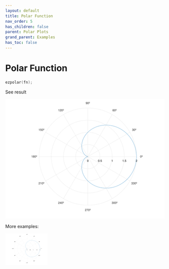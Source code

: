 ```yaml
---
layout: default
title: Polar Function
nav_order: 5
has_children: false
parent: Polar Plots
grand_parent: Examples
has_toc: false
---
```

# Polar Function

```cpp
ezpolar(fn);
```


See result

[![example_ezpolar_1](../polar_plots/ezpolar/ezpolar_1.svg)](https://github.com/alandefreitas/matplotplusplus/blob/master/examples/polar_plots/ezpolar/ezpolar_1.cpp)

More examples:
    
[![example_ezpolar_2](../polar_plots/ezpolar/ezpolar_2_thumb.png)](https://github.com/alandefreitas/matplotplusplus/blob/master/examples/polar_plots/ezpolar/ezpolar_2.cpp)
  





<!-- Generated with mdsplit: https://github.com/alandefreitas/mdsplit -->
